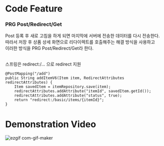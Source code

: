# Code Feature
### PRG Post/Redirect/Get
Post 등록 후 새로 고침을 하게 되면 마지막에 서버에 전송한 데이터를 다시 전송한다.
</br>
따라서 저장 후 상품 상세 화면으로 리다이렉트를 호출해주는 해결 방식을 사용하고
</br>
이러한 방식을 PRG Post/Redirect/Get라 한다.

</br>
스프링은 redirect:/... 으로 redirect 지원


    @PostMapping("/add")
    public String addItemV6(Item item, RedirectAttributes redirectAttributes) {
        Item savedItem = itemRepository.save(item);
        redirectAttributes.addAttribute("itemId", savedItem.getId());
        redirectAttributes.addAttribute("status", true);
        return "redirect:/basic/items/{itemId}";
    }
# Demonstration Video
![ezgif com-gif-maker](https://user-images.githubusercontent.com/66910995/178718446-e37c8a87-35e8-4f9a-aa89-15231240d231.gif)
